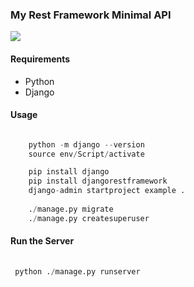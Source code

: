 ### My Rest Framework Minimal API 

<a href="https://imgflip.com/gif/4y00d1"><img src="https://imgflip.com/embed/4y00d1"/></a>


#### Requirements
* Python 
* Django 

#### Usage
~~~python

    python -m django --version
    source env/Script/activate

    pip install django
    pip install djangorestframework
    django-admin startproject example .
    
    ./manage.py migrate
    ./manage.py createsuperuser

~~~

#### Run the Server
~~~python
 
 python ./manage.py runserver
 
 ~~~

